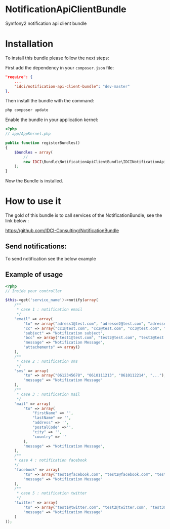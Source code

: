 NotificationApiClientBundle
===========================

Symfony2 notification api client bundle

Installation
============

To install this bundle please follow the next steps:

First add the dependency in your `composer.json` file:

```json
"require": {
    ...
    "idci/notification-api-client-bundle": "dev-master"
},
```

Then install the bundle with the command:

```sh
php composer update
```

Enable the bundle in your application kernel:

```php
<?php
// app/AppKernel.php

public function registerBundles()
{
    $bundles = array(
        //
        new IDCI\Bundle\NotificationApiClientBundle\IDCINotificationApiClientBundle(),
    );
}
```
Now the Bundle is installed.

How to use it
=============

The gold of this bundle is to call services of the NotificationBundle, see the link below :

https://github.com/IDCI-Consulting/NotificationBundle

Send notifications:
-------------------

To send notification see the below example

Example of usage
----------------

```php
<?php
// Inside your controller

$this->get('service_name')->notify(array(
    /**
     * case 1 : notification email
     */
    "email" => array(
        "to" => array("adress1@test.com", "adresse2@test.com", "adresse3@test.com", "..."),
        "cc" => array("cc1@test.com", "cc2@test.com", "cc3@test.com", "..."),
        "subject" => "Notification subject",
        "bcc" => array("test1@test.com", "test2@test.com", "test3@test.com", "..."),
        "message" => "Notification Message",
        "attachements" => array()
    ),
    /**
     * case 2 : notification sms
     */
    "sms" => array(
        "to" => array("0612345678", "0610111213", "0610112214", "..."),
        "message" => "Notification Message"
    ),
    /**
     * case 3 : notification mail
     */
    "mail" => array(
        "to" => array(
            "firstName" => '',
            "lastName" => '',
            "address" => '',
            "postalCode" =>'',
            "city" => '',
            "country" => ''
        ),
        "message" => "Notification Message",
    ),
    /**
    * case 4 : notification facebook
    */
    "facebook" => array(
        "to" => array("test1@facebook.com", "test2@facebook.com", "test3@facebook.com", "..."),
        "message" => "Notification Message"
    ),
    /**
     * case 5 : notification twitter
     */
    "twitter" => array(
        "to" => array("test1@twitter.com", "test2@twitter.com", "test3@twitter.com", "..."),
        "message" => "Notification Message"
    )
));

```





